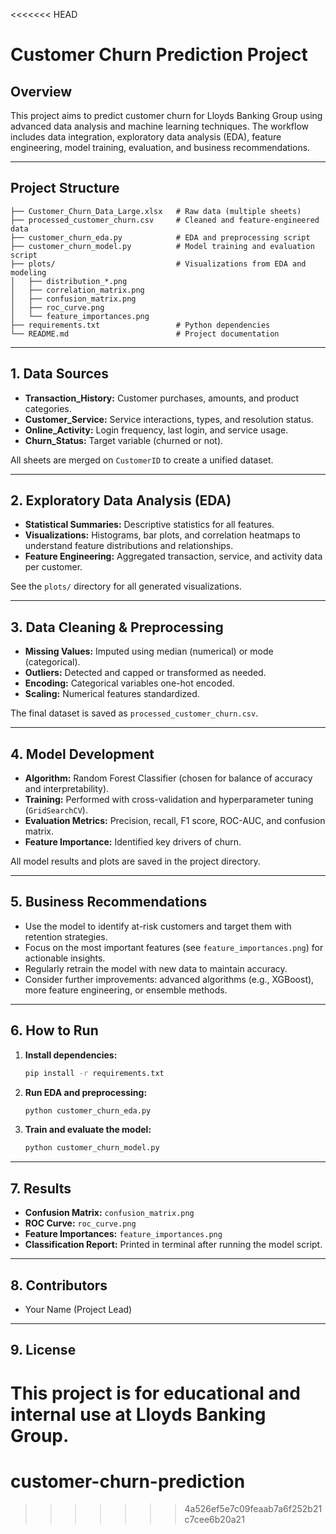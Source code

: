 <<<<<<< HEAD
# Customer Churn Prediction Project

## Overview

This project aims to predict customer churn for Lloyds Banking Group using advanced data analysis and machine learning techniques. The workflow includes data integration, exploratory data analysis (EDA), feature engineering, model training, evaluation, and business recommendations.

---

## Project Structure

```
├── Customer_Churn_Data_Large.xlsx   # Raw data (multiple sheets)
├── processed_customer_churn.csv     # Cleaned and feature-engineered data
├── customer_churn_eda.py            # EDA and preprocessing script
├── customer_churn_model.py          # Model training and evaluation script
├── plots/                           # Visualizations from EDA and modeling
│   ├── distribution_*.png
│   ├── correlation_matrix.png
│   ├── confusion_matrix.png
│   ├── roc_curve.png
│   └── feature_importances.png
├── requirements.txt                 # Python dependencies
└── README.md                        # Project documentation
```

---

## 1. Data Sources

- **Transaction_History:** Customer purchases, amounts, and product categories.
- **Customer_Service:** Service interactions, types, and resolution status.
- **Online_Activity:** Login frequency, last login, and service usage.
- **Churn_Status:** Target variable (churned or not).

All sheets are merged on `CustomerID` to create a unified dataset.

---

## 2. Exploratory Data Analysis (EDA)

- **Statistical Summaries:** Descriptive statistics for all features.
- **Visualizations:** Histograms, bar plots, and correlation heatmaps to understand feature distributions and relationships.
- **Feature Engineering:** Aggregated transaction, service, and activity data per customer.

See the `plots/` directory for all generated visualizations.

---

## 3. Data Cleaning & Preprocessing

- **Missing Values:** Imputed using median (numerical) or mode (categorical).
- **Outliers:** Detected and capped or transformed as needed.
- **Encoding:** Categorical variables one-hot encoded.
- **Scaling:** Numerical features standardized.

The final dataset is saved as `processed_customer_churn.csv`.

---

## 4. Model Development

- **Algorithm:** Random Forest Classifier (chosen for balance of accuracy and interpretability).
- **Training:** Performed with cross-validation and hyperparameter tuning (`GridSearchCV`).
- **Evaluation Metrics:** Precision, recall, F1 score, ROC-AUC, and confusion matrix.
- **Feature Importance:** Identified key drivers of churn.

All model results and plots are saved in the project directory.

---

## 5. Business Recommendations

- Use the model to identify at-risk customers and target them with retention strategies.
- Focus on the most important features (see `feature_importances.png`) for actionable insights.
- Regularly retrain the model with new data to maintain accuracy.
- Consider further improvements: advanced algorithms (e.g., XGBoost), more feature engineering, or ensemble methods.

---

## 6. How to Run

1. **Install dependencies:**
   ```bash
   pip install -r requirements.txt
   ```

2. **Run EDA and preprocessing:**
   ```bash
   python customer_churn_eda.py
   ```

3. **Train and evaluate the model:**
   ```bash
   python customer_churn_model.py
   ```

---

## 7. Results

- **Confusion Matrix:** `confusion_matrix.png`
- **ROC Curve:** `roc_curve.png`
- **Feature Importances:** `feature_importances.png`
- **Classification Report:** Printed in terminal after running the model script.

---

## 8. Contributors

- Your Name (Project Lead)

---

## 9. License

This project is for educational and internal use at Lloyds Banking Group. 
=======
# customer-churn-prediction
>>>>>>> 4a526ef5e7c09feaab7a6f252b21c7cee6b20a21
